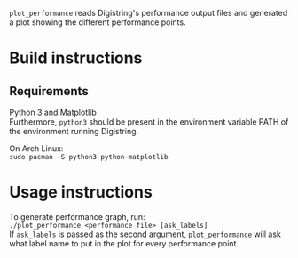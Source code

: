 `plot_performance` reads Digistring's performance output files and generated a plot showing the different performance points. 


# Build instructions
## Requirements
Python 3 and Matplotlib  
Furthermore, `python3` should be present in the environment variable PATH of the environment running Digistring.

On Arch Linux:  
`sudo pacman -S python3 python-matplotlib`


# Usage instructions
To generate performance graph, run:  
`./plot_performance <performance file> [ask_labels]`  
If `ask_labels` is passed as the second argument, `plot_performance` will ask what label name to put in the plot for every performance point.
